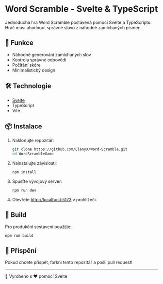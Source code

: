# Word Scramble - Svelte & TypeScript

Jednoduchá hra Word Scramble postavená pomocí Svelte a TypeScriptu. Hráč musí uhodnout správné slovo z náhodně zamíchaných písmen.

## 🚀 Funkce
- Náhodné generování zamíchaných slov
- Kontrola správné odpovědi
- Počítání skóre
- Minimalistický design

## 🛠 Technologie
- [Svelte](https://svelte.dev/)
- TypeScript
- Vite

## 📦 Instalace

1. Naklonujte repozitář:
   ```sh
   git clone https://github.com/ClanyX/Word-Scramble.git
   cd WordScrambleGame
   ```

2. Nainstalujte závislosti:
   ```sh
   npm install
   ```

3. Spusťte vývojový server:
   ```sh
   npm run dev
   ```

4. Otevřete [http://localhost:5173](http://localhost:5173) v prohlížeči.

## 🔧 Build
Pro produkční sestavení použijte:
```sh
npm run build
```

## 🌟 Přispění
Pokud chcete přispět, forkni tento repozitář a pošli pull request!

---
📌 Vyrobeno s ❤️ pomocí Svelte

